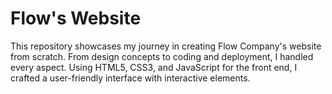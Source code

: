 # Flow's Website
This repository showcases my journey in creating Flow Company's website from scratch. From design concepts to coding and deployment, I handled every aspect. Using HTML5, CSS3, and JavaScript for the front end, I crafted a user-friendly interface with interactive elements.
